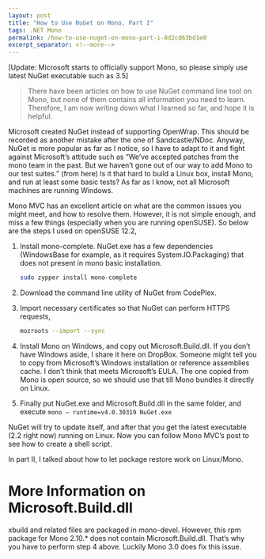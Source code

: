 ```yaml
---
layout: post
title: "How to Use NuGet on Mono, Part I"
tags: .NET Mono
permalink: /how-to-use-nuget-on-mono-part-i-8d2cd63bd1e0
excerpt_separator: <!--more-->
---
```

[Update: Microsoft starts to officially support Mono, so please simply use latest NuGet executable such as 3.5]

> There have been articles on how to use NuGet command line tool on Mono, but none of them contains all information you need to learn. Therefore, I am now writing down what I learned so far, and hope it is helpful.

Microsoft created NuGet instead of supporting OpenWrap. This should be recorded as another mistake after the one of Sandcastle/NDoc. Anyway, NuGet is more popular as far as I notice, so I have to adapt to it and fight against Microsoft’s attitude such as “We’ve accepted patches from the mono team in the past. But we haven’t gone out of our way to add Mono to our test suites.” (from here) Is it that hard to build a Linux box, install Mono, and run at least some basic tests? As far as I know, not all Microsoft machines are running Windows.
<!--more-->

Mono MVC has an excellent article on what are the common issues you might meet, and how to resolve them. However, it is not simple enough, and miss a few things (especially when you are running openSUSE). So below are the steps I used on openSUSE 12.2,

1. Install mono-complete. NuGet.exe has a few dependencies (WindowsBase for example, as it requires System.IO.Packaging) that does not present in mono basic installation.

   ``` bash
   sudo zypper install mono-complete
   ```

1. Download the command line utility of NuGet from CodePlex.

1. Import necessary certificates so that NuGet can perform HTTPS requests,

   ``` bash
   mozroots --import --sync
   ```

1. Install Mono on Windows, and copy out Microsoft.Build.dll. If you don’t have Windows aside, I share it here on DropBox. Someone might tell you to copy from Microsoft’s Windows installation or reference assemblies cache. I don’t think that meets Microsoft’s EULA. The one copied from Mono is open source, so we should use that till Mono bundles it directly on Linux.
1. Finally put NuGet.exe and Microsoft.Build.dll in the same folder, and execute
`mono — runtime=v4.0.30319 NuGet.exe`

NuGet will try to update itself, and after that you get the latest executable (2.2 right now) running on Linux. Now you can follow Mono MVC’s post to see how to create a shell script.

In part II, I talked about how to let package restore work on Linux/Mono.

# More Information on Microsoft.Build.dll
xbuild and related files are packaged in mono-devel. However, this rpm package for Mono 2.10.* does not contain Microsoft.Build.dll. That’s why you have to perform step 4 above. Luckily Mono 3.0 does fix this issue.
